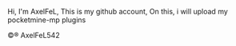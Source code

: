 Hi, I'm AxelFeL, 
This is my github account, 
On this, i will upload my pocketmine-mp plugins

©® AxelFeL542

